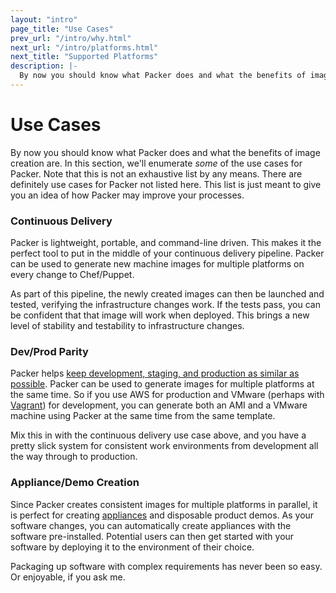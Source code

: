 ```yaml
---
layout: "intro"
page_title: "Use Cases"
prev_url: "/intro/why.html"
next_url: "/intro/platforms.html"
next_title: "Supported Platforms"
description: |-
  By now you should know what Packer does and what the benefits of image creation are. In this section, we'll enumerate _some_ of the use cases for Packer. Note that this is not an exhaustive list by any means. There are definitely use cases for Packer not listed here. This list is just meant to give you an idea of how Packer may improve your processes.
---
```


# Use Cases

By now you should know what Packer does and what the benefits of image
creation are. In this section, we'll enumerate _some_ of the use cases
for Packer. Note that this is not an exhaustive list by any means. There are
definitely use cases for Packer not listed here. This list is just meant
to give you an idea of how Packer may improve your processes.

### Continuous Delivery

Packer is lightweight, portable, and command-line driven. This makes it the
perfect tool to put in the middle of your continuous delivery pipeline. Packer
can be used to generate new machine images for multiple platforms on every
change to Chef/Puppet.

As part of this pipeline, the newly created images can then be launched and
tested, verifying the infrastructure changes work. If the tests pass, you can
be confident that that image will work when deployed. This brings a new level
of stability and testability to infrastructure changes.

### Dev/Prod Parity

Packer helps [keep development, staging, and production as similar as possible](http://www.12factor.net/dev-prod-parity).
Packer can be used to generate images for multiple platforms at the same time.
So if you use AWS for production and VMware (perhaps with [Vagrant](http://www.vagrantup.com))
for development, you can generate both an AMI and a VMware machine using
Packer at the same time from the same template.

Mix this in with the continuous delivery use case above, and you have a pretty
slick system for consistent work environments from development all the
way through to production.

### Appliance/Demo Creation

Since Packer creates consistent images for multiple platforms in parallel,
it is perfect for creating [appliances](http://en.wikipedia.org/wiki/Software_appliance)
and disposable product demos. As your software changes, you can automatically
create appliances with the software pre-installed. Potential users can then
get started with your software by deploying it to the environment of their
choice.

Packaging up software with complex requirements has never been so easy.
Or enjoyable, if you ask me.
